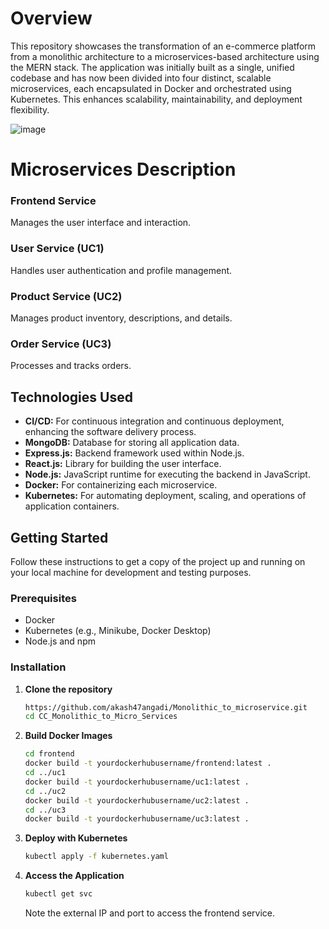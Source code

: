 # Overview

This repository showcases the transformation of an e-commerce platform from a monolithic architecture to a microservices-based architecture using the MERN stack. The application was initially built as a single, unified codebase and has now been divided into four distinct, scalable microservices, each encapsulated in Docker and orchestrated using Kubernetes. This enhances scalability, maintainability, and deployment flexibility.

![image](https://github.com/akash47angadi/Monolithic_to_microservice/assets/121341648/dba14d76-d89f-4402-b191-d6beb4cff0d8)

# Microservices Description

### Frontend Service
Manages the user interface and interaction.

### User Service (UC1)
Handles user authentication and profile management.

### Product Service (UC2)
Manages product inventory, descriptions, and details.

### Order Service (UC3)
Processes and tracks orders.

## Technologies Used

- **CI/CD:** For continuous integration and continuous deployment, enhancing the software delivery process.
- **MongoDB:** Database for storing all application data.
- **Express.js:** Backend framework used within Node.js.
- **React.js:** Library for building the user interface.
- **Node.js:** JavaScript runtime for executing the backend in JavaScript.
- **Docker:** For containerizing each microservice.
- **Kubernetes:** For automating deployment, scaling, and operations of application containers.

## Getting Started

Follow these instructions to get a copy of the project up and running on your local machine for development and testing purposes.

### Prerequisites

- Docker
- Kubernetes (e.g., Minikube, Docker Desktop)
- Node.js and npm

### Installation

1. **Clone the repository**
    ```bash
    https://github.com/akash47angadi/Monolithic_to_microservice.git
    cd CC_Monolithic_to_Micro_Services
    ```

2. **Build Docker Images**
    ```bash
    cd frontend
    docker build -t yourdockerhubusername/frontend:latest .
    cd ../uc1
    docker build -t yourdockerhubusername/uc1:latest .
    cd ../uc2
    docker build -t yourdockerhubusername/uc2:latest .
    cd ../uc3
    docker build -t yourdockerhubusername/uc3:latest .
    ```

3. **Deploy with Kubernetes**
    ```bash
    kubectl apply -f kubernetes.yaml
    ```

4. **Access the Application**
    ```bash
    kubectl get svc
    ```
    Note the external IP and port to access the frontend service.




